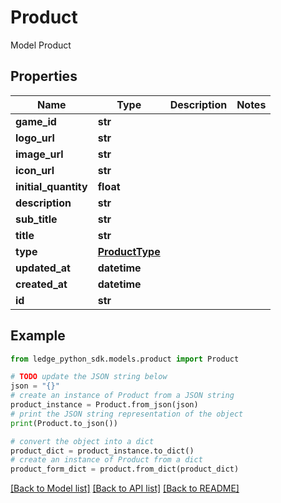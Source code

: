 # Product

Model Product

## Properties

Name | Type | Description | Notes
------------ | ------------- | ------------- | -------------
**game_id** | **str** |  | 
**logo_url** | **str** |  | 
**image_url** | **str** |  | 
**icon_url** | **str** |  | 
**initial_quantity** | **float** |  | 
**description** | **str** |  | 
**sub_title** | **str** |  | 
**title** | **str** |  | 
**type** | [**ProductType**](ProductType.md) |  | 
**updated_at** | **datetime** |  | 
**created_at** | **datetime** |  | 
**id** | **str** |  | 

## Example

```python
from ledge_python_sdk.models.product import Product

# TODO update the JSON string below
json = "{}"
# create an instance of Product from a JSON string
product_instance = Product.from_json(json)
# print the JSON string representation of the object
print(Product.to_json())

# convert the object into a dict
product_dict = product_instance.to_dict()
# create an instance of Product from a dict
product_form_dict = product.from_dict(product_dict)
```
[[Back to Model list]](../README.md#documentation-for-models) [[Back to API list]](../README.md#documentation-for-api-endpoints) [[Back to README]](../README.md)


